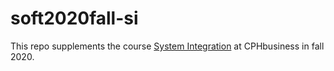 # soft2020fall-si

This repo supplements the course [System Integration](https://datsoftlyngby.github.io/soft2020fall/si) at CPHbusiness in fall 2020.<br>



